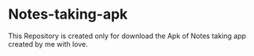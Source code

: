 # Notes-taking-apk
This Repository is created only for download the Apk of Notes taking app created by me with love.
